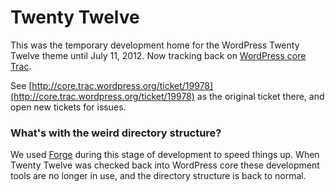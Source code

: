 # Twenty Twelve

This was the temporary development home for the WordPress Twenty Twelve theme until July 11, 2012. Now tracking back on [WordPress core Trac](http://core.trac.wordpress.org/).

See [http://core.trac.wordpress.org/ticket/19978](http://core.trac.wordpress.org/ticket/19978) as the original ticket there, and open new tickets for issues.

### What's with the weird directory structure?

We used [Forge](https://github.com/thethemefoundry/forge) during this stage of development to speed things up. When Twenty Twelve was checked back into WordPress core these development tools are no longer in use, and the directory structure is back to normal.